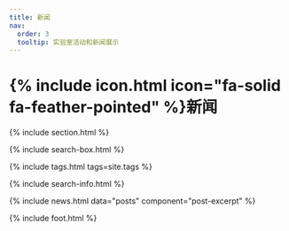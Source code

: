 ```yaml
---
title: 新闻
nav:
  order: 3
  tooltip: 实验室活动和新闻展示
---
```


# {% include icon.html icon="fa-solid fa-feather-pointed" %}新闻



{% include section.html %}

{% include search-box.html %}

{% include tags.html tags=site.tags %}

{% include search-info.html %}

{% include news.html data="posts" component="post-excerpt" %}

{% include foot.html %}
